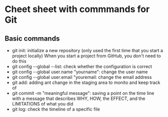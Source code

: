 # Cheet sheet with commmands for Git

## Basic commands

- git init: initialize a new repository (only used the first time that you start a project locally)
When you start a project from GitHub, you don't need to do this
- git config --global --list: check whether the configuration is correct
- git config --global user.name "yourname": change the user name
- git config --global user.email "youremail: change the email address
- git add: adding ant change in the staging area to monito and keep track of  
- git commit -m "meaningful message": saving a point on the time line with a message that describes WHY, HOW, the EFFECT, and the LIMITATIONS of what you did 
- git log: check the timeline of a specific file
